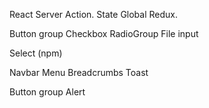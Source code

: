 React Server Action.
State Global Redux.

Button group
Checkbox
RadioGroup
File input

Select (npm)

Navbar
Menu
Breadcrumbs
Toast

Button group
Alert
